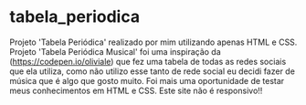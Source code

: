 # tabela_periodica
Projeto 'Tabela Periódica' realizado por mim utilizando apenas HTML e CSS. 
Projeto 'Tabela Periódica Musical' foi uma inspiração da (https://codepen.io/oliviale) que fez uma tabela de todas as redes sociais que ela utiliza, 
como não utilizo esse tanto de rede social eu decidi fazer de música que é algo que gosto muito. 
Foi mais uma oportunidade de testar meus conhecimentos em HTML e CSS.
Este site não é responsivo!!
